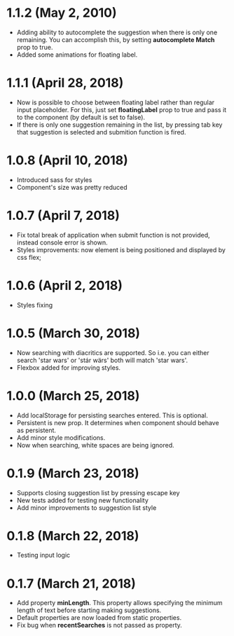 # 1.1.2 (May 2, 2010) 

* Adding ability to autocomplete the suggestion when there is only one remaining. You can accomplish this, by setting **autocomplete Match** prop to true.
* Added some animations for floating label. 

# 1.1.1 (April 28, 2018) 

* Now is possible to choose between floating label rather than regular input placeholder. For this, just set **floatingLabel** prop to true and pass it to the component (by default is set to false). 
* If there is only one suggestion remaining in the list, by pressing tab key that suggestion is selected and submition function is fired.

# 1.0.8 (April 10, 2018)

* Introduced sass for styles 
* Component's size was pretty reduced

# 1.0.7 (April 7, 2018)

* Fix total break of application when submit function is not provided, instead console error is shown.
* Styles improvements: now element is being positioned and displayed by css flex;

# 1.0.6 (April 2, 2018)

* Styles fixing 


# 1.0.5 (March 30, 2018)

* Now searching with diacritics are supported. So i.e. you can either search 'star wars' or 'stár wärs' both will match 'star wars'. 
* Flexbox added for improving styles. 

# 1.0.0 (March 25, 2018)

* Add localStorage for persisting searches entered. This is optional.
* Persistent is new prop. It determines when component should behave as persistent.
* Add minor style modifications.
* Now when searching, white spaces are being ignored.

# 0.1.9 (March 23, 2018)

* Supports closing suggestion list by pressing escape key
* New tests added for testing new functionality
* Add minor improvements to suggestion list style

# 0.1.8 (March 22, 2018)

* Testing input logic

# 0.1.7 (March 21, 2018)

* Add property **minLength**. This property allows specifying the minimum length of text before starting making suggestions.
* Default properties are now loaded from static properties.
* Fix bug when **recentSearches** is not passed as property. 
